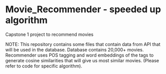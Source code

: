 # Movie_Recommender - speeded up algorithm
Capstone 1 project to recommend movies 

NOTE:
This repository contains some files that contain data from API that will be used in the database. Database contains 20,000+ movies. Recommender uses POS tagging and word embeddings of the  tags to generate cosine similarities that will give us most similar movies. (Please refer to code for specific algorithm).  
